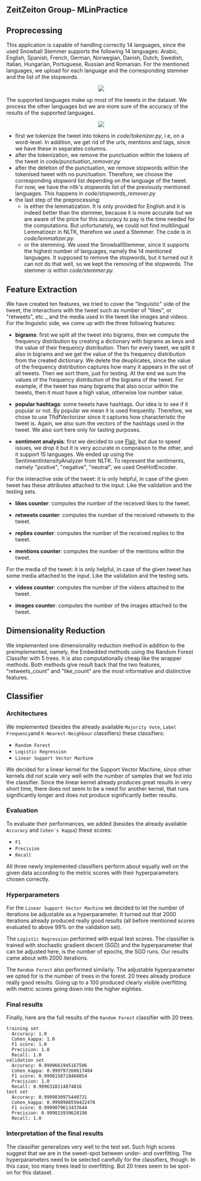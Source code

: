 ## ZeitZeiton Group- MLinPractice

## Proprecessing 
This application is capable of handling correctly 14 languages, since the used Snowball Stemmer supports the following 14 languages: Arabic, English, Spanish, French, German, Norwegian, Danish, Dutch, Swedish, Italian, Hungarian, Portuguese, Russian and Romanian.
For the mentioned languages, we upload for each language and the corresponding stemmer and the list of the stopwords.

<p align="center"> <img src="imgs/supported_languages.png"> </p>

The supported languages make up most of the tweets in the dataset. We process the other languages but we are more sure of the accuracy of the results of the supported languages.

<p align="center"> <img src="imgs/comparison.png"> </p>

- first we tokenize the tweet into tokens in *code/tokenizer.py*, i.e, on a word-level. In addition, we get rid of the urls, mentions and tags, since we have these in separates columns.
- after the tokenization, we remove the punctuation within the tokens of the tweet in *code/punctuation_remover.py*
- after the deletion of the punctuation, we remove stopwords within the tokenised tweet with no punctuation. Therefore, we choose the corresponding stopword list depending on the language of the tweet. For now, we have the nltk's stopwords list of the previously mentioned languages. This happens in *code/stopwords_remover.py*
- the last step of the preprocessing:
  - is either the lemmatization. It is only provided for English and it is indeed better than the stemmer, because it is more accurate but we are aware of the price for this accuracy to pay is the time needed for the computations. But unfortunately, we could not find multilingual Lemmatizezr in NLTK, therefore we used a Stemmer. The code is in *code/lemmatizer.py*.
  - or the stemming. We used the SnowballStemmer, since it supports the highest number of languages, namely the 14 mentioned languages. It supposed to remove the stopwords, but it turned out it can not do that well, so we kept the removing of the stopwords. The stemmer is within *code/stemmer.py*.

## Feature Extraction
We have created ten features, we tried to cover the "linguistic" side of the tweet, the interactions with the tweet such as number of "likes", or "retweets", etc.., and the media used in the tweet like images and videos. 
For the linguistic side, we come up with the three following features:
- **bigrams**: first we split all the tweet into bigrams, then we compute the frequency distribution by creating a dictionary with bigrams as keys and the value of their frequency distribution. Then for every tweet, we split it also in bigrams and we get the value of the its frequency distribution from the created dictionary.
We delete the deuplicates, since the value of the frequency distribution captures how many it appears in the set of all tweets. Then we sort them, just for testing. At the end we sum the values of the frequency distribution of the bigrams of the tweet. For example, if the tweet has many bigrams that also occur within the tweets, then it must have a high value, otherwise low number value.

- **popular hashtags**: some tweets have hashtags. Our idea is to see if it popular or not. By popular we mean it is used frequently. Therefore, we chose to use TfidfVectorizer since it captures how characteristic the tweet is. Again, we also sum the vectors of the hashtags used in the tweet. We also sort here only for tasting purposes.

- **sentiment analysis**: first we decided to use [Flair](https://github.com/flairNLP/flair), but due to speed issues, we drop it but it is very accurate in compraison to the other, and it support 15 languages. We ended up using the SentimentIntensityAnalyzer from NLTK. To represent the sentiments, namely "postive", "negative", "neutral", we used OneHotEncoder.
  
For the interactive side of the tweet: it is only helpful, in case of the given tweet has these attributes attached to the input. Like the validation and the testing sets. 
- **likes counter**: computes the number of the received likes to the tweet.

- **retweets counter**: computes the number of the received retweets to the tweet.

- **replies counter**: computes the number of the received replies to the tweet.

- **mentions counter**: computes the number of the mentions within the tweet.

For the media of the tweet: it is only helpful, in case of the given tweet has some media attached to the input. Like the validation and the testing sets. 

- **videos counter**: computes the number of the videos attached to the tweet.

- **images counter**: computes the number of the images attached to the tweet.


## Dimensionality Reduction

We implemented one dimensionality reduction method in addition to the preimplemented, namely, the Embedded methods using the Random Forest Classifer with 5 trees. It is also computationally cheap like the wrapper methods. Both methods give result back that the two features, "retweets_count" and "like_count" are the most informative and distinctive features.


## Classifier

### Architectures
We implemented (besides the already available `Majority Vote`, `Label Frequency`and `K-Nearest-Neighbour` classifiers) these classifiers: 
* `Random Forest`
* `Logistic Regression` 
* `Linear Support Vector Machine`

We decided for a linear kernel for the Support Vector Machine, since other kernels did not scale very well with the number of samples that we fed into the classifier. Since the linear kernel already produces great results in very short time, there does not seem to be a need for another kernel, that runs significantly longer and does not produce significantly better results. 

### Evaluation 
To evaluate their performances, we added (besides the already available `Accuracy` and `Cohen's Kappa`) these scores: 
* `F1`
* `Precision`
* `Recall`

All three newly implemented classifiers perform about equally well on the given data according to the metric scores with their hyperparameters chosen correctly.

### Hyperparameters

For the `Linear Support Vector Machine` we decided to let the number of iterations be adjustable as a hyperparameter. It turned out that 2000 iterations already produced really good results (all before mentioned scores evaluated to above 99% on the validation set).

The `Logistic Regression` performed with equal test scores. The classifier is trained with stochastic gradient decent (SGD) and the hyperparameter that can be adjusted here, is the number of epochs, the SGD runs. Our results came about with 2000 iterations. 

The `Random Forest` also performed similarly. The adjustable hyperparameter we opted for is the number of trees in the forest. 20 trees already produce really good results. Going up to a 100 produced clearly visible overfitting with metric scores going down into the higher eighties. 

### Final results 
Finally, here are the full results of the `Random Forest` classifier with 20 trees. 
```
training set
  Accuracy: 1.0
  Cohen_kappa: 1.0
  F1 score: 1.0
  Precision: 1.0
  Recall: 1.0
validation set
  Accuracy: 0.9999661945167506
  Cohen_kappa: 0.999797260617484
  F1 score: 0.9998158718468054
  Precision: 1.0
  Recall: 0.9996318114874816
test set
  Accuracy: 0.9999830975440731
  Cohen_kappa: 0.9998986556422478
  F1 score: 0.9999079613437644
  Precision: 0.999815939628198
  Recall: 1.0
```

### Interpretation of the final results
The classifier generalizes very well to the test set. Such high scores suggest that we are in the sweet-spot between under- and overfitting. The hyperparameters need to be selected carefully for the classifiers, though. In this case, too many trees lead to overfitting. But 20 trees seem to be spot-on for this dataset.



